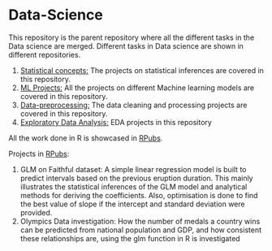 # Data-Science
This repository is the parent repository where all the different tasks in the Data science are merged. 
Different tasks in Data science are shown in different repositories.

1) [Statistical concepts:](https://github.com/Kanchan-Adabala/Statistics-Multivariate-Methods) The projects on statistical inferences are covered in this repository.
2) [ML Projects:](https://github.com/Kanchan-Adabala/ML-Projects) All the projects on different Machine learning models are covered in this repository.
3) [Data-preprocessing:]() The data cleaning and processing projects are covered in this repository.
4) [Exploratory Data Analysis:]() EDA projects in this repository

All the work done in R is showcased in [RPubs](https://rpubs.com/Kanchan_Adabala).

Projects in [RPubs](https://rpubs.com/Kanchan_Adabala):
1) GLM on Faithful dataset: A simple linear regression model is built to predict intervals based on the previous eruption duration. This mainly illustrates the statistical inferences of the GLM model and analytical methods for deriving the coefficients. Also, optimisation is done to find the best value of slope if the intercept and standard deviation were provided.
2) Olympics Data investigation: How the number of medals a country wins can be predicted from national population and GDP, and how consistent these relationships are, using the glm function in R is investigated
